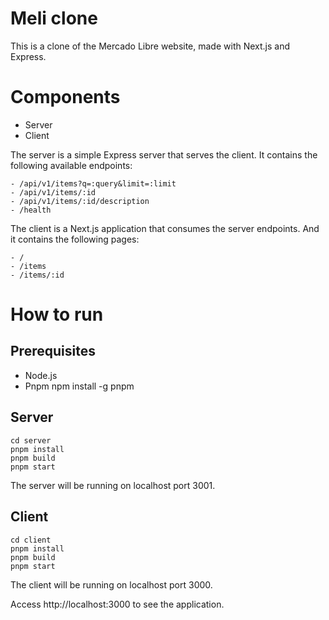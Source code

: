 # Meli clone

This is a clone of the Mercado Libre website, made with Next.js and Express.

# Components
- Server
- Client

The server is a simple Express server that serves the client.
It contains the following available endpoints:

```
- /api/v1/items?q=:query&limit=:limit
- /api/v1/items/:id
- /api/v1/items/:id/description
- /health
```

The client is a Next.js application that consumes the server endpoints.
And it contains the following pages:

```
- /  
- /items
- /items/:id
```

# How to run
## Prerequisites
- Node.js
- Pnpm
  npm install -g pnpm
## Server

```
cd server
pnpm install
pnpm build
pnpm start
```
The server will be running on localhost port 3001.

## Client

```
cd client
pnpm install
pnpm build
pnpm start
```
The client will be running on localhost port 3000.

Access http://localhost:3000 to see the application.